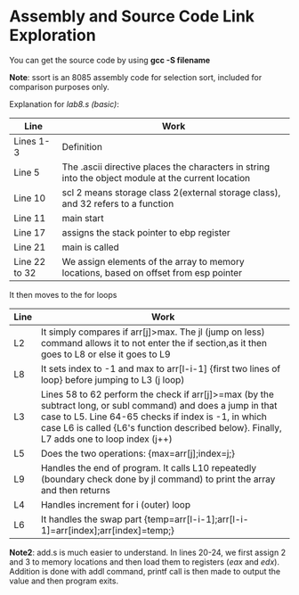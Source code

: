 # Assembly and Source Code Link Exploration

You can get the source code by using **gcc -S filename**

**Note**: ssort is an 8085 assembly code for selection sort, included for comparison purposes only.

Explanation for *lab8.s (basic)*:

| Line | Work |
| ------------- | ------------- |
Lines 1-3 | Definition
Line 5  | The .ascii directive places the characters in string into the object module at the current location
Line 10 | scl 2 means storage class 2(external storage class), and 32 refers to a function
Line 11 | main start
Line 17 | assigns the stack pointer to ebp register
Line 21 | main is called
Line 22 to 32| We assign elements of the array to memory locations, based on offset from esp pointer

It then moves to the for loops

|Line | Work |
| ------------- | ------------- |
L2| It simply compares if arr[j]>max. The jl (jump on less) command allows it to not enter the if section,as it then goes to L8 or else it goes to L9
L8| It sets index to -1 and max to arr[l-i-1] {first two lines of loop} before jumping to L3 (j loop)
L3|Lines 58 to 62 perform the check if arr[j]>=max (by the subtract long, or subl command) and does a jump in that case to L5. Line 64-65 checks if index is -1, in which case L6 is called {L6's function described below}. Finally, L7 adds one to loop index (j++)
L5|Does the two operations: {max=arr[j];index=j;}
L9| Handles the end of program. It calls L10 repeatedly (boundary check done by jl command) to print the array and then returns
L4| Handles increment for i (outer) loop
L6| It handles the swap part {temp=arr[l-i-1];arr[l-i-1]=arr[index];arr[index]=temp;}

**Note2**: add.s is much easier to understand. In lines 20-24, we first assign 2 and 3 to memory locations and then load them to registers (*eax* and *edx*). Addition is done with addl command, printf call is then made to output the value and then program exits.
